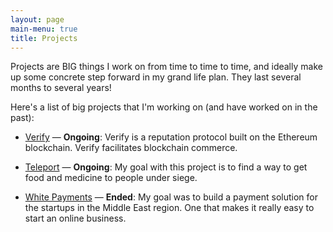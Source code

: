```yaml
---
layout: page
main-menu: true
title: Projects
---
```

Projects are BIG things I work on from time to time to time, and ideally make up some concrete step forward in my grand life plan. They last several months to several years!

Here's a list of big projects that I'm working on (and have worked on in the past):

- [Verify](/verify) &mdash; **Ongoing**: Verify is a reputation protocol built on the Ethereum blockchain. Verify facilitates blockchain commerce.

- [Teleport](/teleport) &mdash; **Ongoing**: My goal with this project is to find a way to get food and medicine to people under siege.

- [White Payments](/whitepayments) &mdash; **Ended**: My goal was to build a payment solution for the startups in the Middle East region. One that makes it really easy to start an online business.
